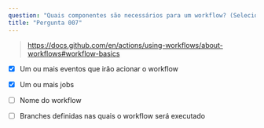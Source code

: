 ```yaml
---
question: "Quais componentes são necessários para um workflow? (Selecione dois.)"
title: "Pergunta 007"
---
```


> https://docs.github.com/en/actions/using-workflows/about-workflows#workflow-basics
- [x] Um ou mais eventos que irão acionar o workflow
- [x] Um ou mais jobs
- [ ] Nome do workflow
- [ ] Branches definidas nas quais o workflow será executado

